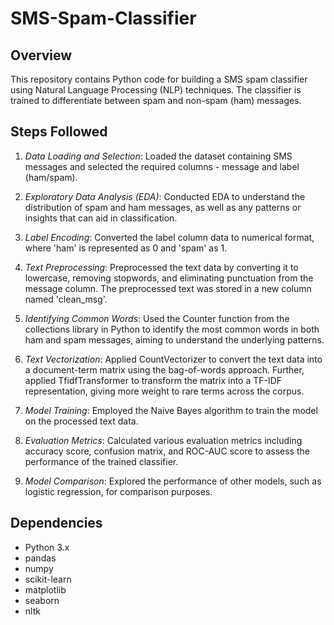 # SMS-Spam-Classifier

## Overview
This repository contains Python code for building a SMS spam classifier using Natural Language Processing (NLP) techniques. The classifier is trained to differentiate between spam and non-spam (ham) messages.

## Steps Followed

1. *Data Loading and Selection*: Loaded the dataset containing SMS messages and selected the required columns - message and label (ham/spam).

2. *Exploratory Data Analysis (EDA)*: Conducted EDA to understand the distribution of spam and ham messages, as well as any patterns or insights that can aid in classification.

3. *Label Encoding*: Converted the label column data to numerical format, where 'ham' is represented as 0 and 'spam' as 1.

4. *Text Preprocessing*: Preprocessed the text data by converting it to lowercase, removing stopwords, and eliminating punctuation from the message column. The preprocessed text was stored in a new column named 'clean_msg'.

5. *Identifying Common Words*: Used the Counter function from the collections library in Python to identify the most common words in both ham and spam messages, aiming to understand the underlying patterns.

6. *Text Vectorization*: Applied CountVectorizer to convert the text data into a document-term matrix using the bag-of-words approach. Further, applied TfidfTransformer to transform the matrix into a TF-IDF representation, giving more weight to rare terms across the corpus.

7. *Model Training*: Employed the Naive Bayes algorithm to train the model on the processed text data.

8. *Evaluation Metrics*: Calculated various evaluation metrics including accuracy score, confusion matrix, and ROC-AUC score to assess the performance of the trained classifier.

9. *Model Comparison*: Explored the performance of other models, such as logistic regression, for comparison purposes.


## Dependencies
- Python 3.x
- pandas
- numpy
- scikit-learn
- matplotlib
- seaborn
- nltk
